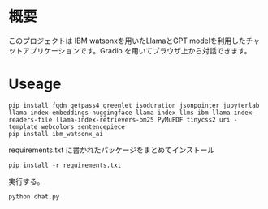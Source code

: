 # 概要

このプロジェクトは IBM watsonxを用いたLlamaとGPT modelを利用したチャットアプリケーションです。Gradio を用いてブラウザ上から対話できます。

# Useage

```
pip install fqdn getpass4 greenlet isoduration jsonpointer jupyterlab llama-index-embeddings-huggingface llama-index-llms-ibm llama-index-readers-file llama-index-retrievers-bm25 PyMuPDF tinycss2 uri -template webcolors sentencepiece
pip install ibm_watsonx_ai

```

requirements.txt に書かれたパッケージをまとめてインストール
```
pip install -r requirements.txt
```

実行する。
```
python chat.py
```
